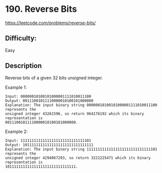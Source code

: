 # 190. Reverse Bits

https://leetcode.com/problems/reverse-bits/

## Difficulty:

Easy

## Description

Reverse bits of a given 32 bits unsigned integer.

Example 1:
```
Input: 00000010100101000001111010011100
Output: 00111001011110000010100101000000
Explanation: The input binary string 00000010100101000001111010011100 represents the 
unsigned integer 43261596, so return 964176192 which its binary representation is 
00111001011110000010100101000000.
```

Example 2:
```
Input: 11111111111111111111111111111101
Output: 10111111111111111111111111111111
Explanation: The input binary string 11111111111111111111111111111101 represents the 
unsigned integer 4294967293, so return 3221225471 which its binary representation is 
10111111111111111111111111111111.
```
